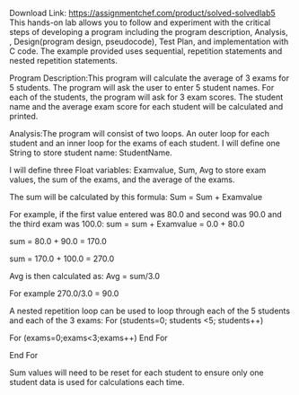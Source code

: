 Download Link: https://assignmentchef.com/product/solved-solvedlab5
<br>
This hands-on lab allows you to follow and experiment with the critical steps of developing a program including the program description, Analysis, , Design(program design, pseudocode), Test Plan, and implementation with C code. The example provided uses sequential, repetition statements and nested repetition statements.

Program Description:This program will calculate the average of 3 exams for 5 students. The program will ask the user to enter 5 student names. For each of the students, the program will ask for 3 exam scores. The student name and the average exam score for each student will be calculated and printed.

Analysis:The program will consist of two loops. An outer loop for each student and an inner loop for the exams of each student. I will define one String to store student name: StudentName.

I will define three Float variables: Examvalue, Sum, Avg to store exam values, the sum of the exams, and the average of the exams.

The sum will be calculated by this formula: Sum = Sum + Examvalue

For example, if the first value entered was 80.0 and second was 90.0 and the third exam was 100.0: sum = sum + Examvalue = 0.0 + 80.0

sum = 80.0 + 90.0 = 170.0

sum = 170.0 + 100.0 = 270.0

Avg is then calculated as: Avg = sum/3.0

For example 270.0/3.0 = 90.0

A nested repetition loop can be used to loop through each of the 5 students and each of the 3 exams: For (students=0; students &lt;5; students++)

For (exams=0;exams&lt;3;exams++) End For

End For

Sum values will need to be reset for each student to ensure only one student data is used for calculations each time.